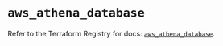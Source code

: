 # `aws_athena_database`

Refer to the Terraform Registry for docs: [`aws_athena_database`](https://registry.terraform.io/providers/hashicorp/aws/5.46.0/docs/resources/athena_database).
